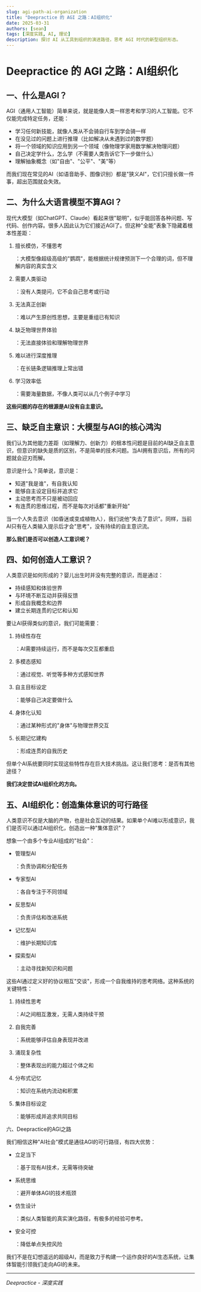 ```yaml
---
slug: agi-path-ai-organization
title: "Deepractice 的 AGI 之路：AI组织化"
date: 2025-03-31
authors: [sean]
tags: [深度实践, AI, 理论]
description: 探讨 AI 从工具到组织的演进路径，思考 AGI 时代的新型组织形态。
---
```


# Deepractice 的 AGI 之路：AI组织化

## 一、什么是AGI？

AGI（通用人工智能）简单来说，就是能像人类一样思考和学习的人工智能。它不仅能完成特定任务，还能：

- 学习任何新技能，就像人类从不会骑自行车到学会骑一样
- 在没见过的问题上进行推理（比如解决从未遇到过的数学题）
- 将一个领域的知识应用到另一个领域（像物理学家用数学解决物理问题）
- 自己决定学什么，怎么学（不需要人类告诉它下一步做什么）
- 理解抽象概念（如"自由"、"公平"、"美"等）

而我们现在常见的AI（如语音助手、图像识别）都是"狭义AI"，它们只擅长做一件事，超出范围就会失效。

## 二、为什么大语言模型不算AGI？

现代大模型（如ChatGPT、Claude）看起来很"聪明"，似乎能回答各种问题、写代码、创作内容。很多人因此认为它们接近AGI了。但这种"全能"表象下隐藏着根本性差距：

1. 擅长模仿，不懂思考

   ：大模型像超级高级的"鹦鹉"，能根据统计规律预测下一个合理的词，但不理解内容的真实含义

2. 需要人类驱动

   ：没有人类提问，它不会自己思考或行动

3. 无法真正创新

   ：难以产生原创性思想，主要是重组已有知识

4. 缺乏物理世界体验

   ：无法直接体验和理解物理世界

5. 难以进行深度推理

   ：在长链条逻辑推理上常出错

6. 学习效率低

   ：需要海量数据，不像人类可以从几个例子中学习

**这些问题的存在的根源是AI没有自主意识。**

## 三、缺乏自主意识：大模型与AGI的核心鸿沟

我们认为其他能力差距（如理解力、创新力）的根本性问题是目前的AI缺乏自主意识，但意识的缺失是质的区别，不是简单的技术问题。当AI拥有意识后，所有的问题就会迎刃而解。

意识是什么？简单说，意识是：

- 知道"我是谁"，有自我认知
- 能够自主设定目标并追求它
- 主动思考而不只是被动回应
- 有连贯的思维过程，而不是每次对话都"重新开始"

当一个人失去意识（如昏迷或变成植物人），我们说他"失去了意识"。同样，当前AI只有在人类输入提示后才会"思考"，没有持续的自主意识流。

**那么我们是否可以创造人工意识呢？**

## 四、如何创造人工意识？

人类意识是如何形成的？婴儿出生时并没有完整的意识，而是通过：

- 持续感知和体验世界
- 与环境不断互动并获得反馈
- 形成自我概念和边界
- 建立长期连贯的记忆和认知

要让AI获得类似的意识，我们可能需要：

1. 持续性存在

   ：AI需要持续运行，而不是每次交互都重启

2. 多模态感知

   ：通过视觉、听觉等多种方式感知世界

3. 自主目标设定

   ：能够自己决定要做什么

4. 身体化认知

   ：通过某种形式的"身体"与物理世界交互

5. 长期记忆建构

   ：形成连贯的自我历史

但单个AI系统要同时实现这些特性存在巨大技术挑战。这让我们思考：是否有其他途径？

**我们决定尝试AI组织化的方向。**

## 五、AI组织化：创造集体意识的可行路径

人类意识不仅是大脑的产物，也是社会互动的结果。如果单个AI难以形成意识，我们是否可以通过AI组织化，创造出一种"集体意识"？

想象一个由多个专业AI组成的"社会"：

- 管理型AI

  ：负责协调和分配任务

- 专家型AI

  ：各自专注于不同领域

- 反思型AI

  ：负责评估和改进系统

- 记忆型AI

  ：维护长期知识库

- 探索型AI

  ：主动寻找新知识和问题

这些AI通过定义好的协议相互"交谈"，形成一个自我维持的思考网络。这种系统的关键特性：

1. 持续性思考

   ：AI之间相互激发，无需人类持续干预

2. 自我完善

   ：系统能够评估自身表现并改进

3. 涌现复杂性

   ：整体表现出的能力超过个体之和

4. 分布式记忆

   ：知识在系统内流动和积累

5. 集体目标设定

   ：能够形成并追求共同目标

六、Deepractice的AGI之路

我们相信这种"AI社会"模式是通往AGI的可行路径，有四大优势：

- 立足当下

  ：基于现有AI技术，无需等待突破

- 系统思维

  ：避开单体AGI的技术瓶颈

- 仿生设计

  ：类似人类智能的真实演化路径，有极多的经验可参考。

- 安全可控

  ：降低单点失控风险

我们不是在幻想遥远的超级AI，而是致力于构建一个运作良好的AI生态系统，让集体智能引领我们走向AGI的未来。

------

*Deepractice - 深度实践*